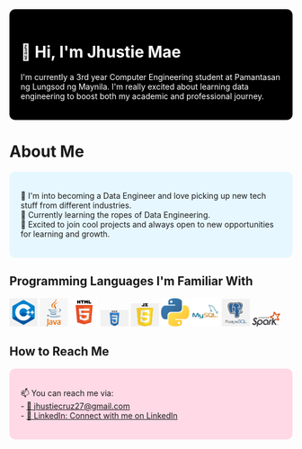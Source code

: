 <!--- Your GitHub README.md file --->
<div style="background-color: black; padding: 20px; border-radius: 10px; margin-bottom: 20px;">
  <h1 style="color: white;">👋 Hi, I'm Jhustie Mae</h1>

  <p style="color: white;">
    I'm currently a 3rd year Computer Engineering student at Pamantasan ng Lungsod ng Maynila. I'm really excited about learning data engineering to boost both my academic and professional journey.
  </p>
</div>

# About Me
<div style="background-color: #e6f7ff; padding: 20px; border-radius: 10px; margin-bottom: 20px;">
  <p>
    👀 I'm into becoming a Data Engineer and love picking up new tech stuff from different industries.
    <br>
    🌱 Currently learning the ropes of Data Engineering.
    <br>
    💞️ Excited to join cool projects and always open to new opportunities for learning and growth.
  </p>
</div>

## Programming Languages I'm Familiar With

<img src="cpp.png" alt="C++ Logo" width="50"/> <img src="java.png" alt="Java Logo" width="50"/> <img src="html.png" alt="HTML Logo" width="50"/>  <img src="css.png" alt="CSS Logo" width="50"/> <img src="js.png" alt="JavaScript Logo" width="50"/> <img src="python.png" alt="Python Logo" width="50"/> <img src="mysql.png" alt="MySQL Logo" width="50"/> <img src="postgre.png" alt="PostgreSQL Logo" width="50"/> <img src="spark.png" alt="Apache Spark Logo" width="50"/>

## How to Reach Me

<div style="background-color: #ffd9e6; padding: 20px; border-radius: 10px; margin-bottom: 20px;">
  <p>
    📫 You can reach me via:
    <br>
    - <a href="mailto:jhustiecruz27@gmail.com">📧 jhustiecruz27@gmail.com</a>
    <br>
    - <a href="https://www.linkedin.com/in/jhustie-mae-cruz-b081b629a/">🔗 LinkedIn:  Connect with me on LinkedIn</a>
  </p>
</div>

